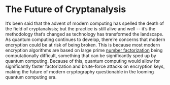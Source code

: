 # The Future of Cryptanalysis

It’s been said that the advent of modern computing has spelled the death of the field of cryptanalysis; but the practice is still alive and well -- it’s the methodology that’s changed as technology has transformed the landscape. As quantum computing continues to develop, there’re concerns that modern encryption could be at risk of being broken. This is because most modern encryption algorithms are based on large prime [number factorization](https://en.wikipedia.org/wiki/Integer_factorization) being computationally difficult, something that can be significantly sped up by quantum computing. Because of this, quantum computing would allow for significantly faster factorization and brute-force attacks on encryption keys, making the future of modern cryptography questionable in the looming quantum computing era.